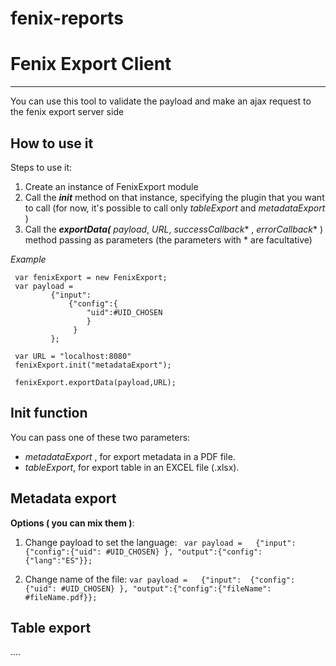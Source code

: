 # fenix-reports

Fenix Export Client
===================
----------
You can use this tool to validate the payload and make an ajax request to the fenix export server side

How to use it
-----------------------------------

Steps to use it:

 1. Create an instance of FenixExport module
 2. Call the ***init*** method on that instance, specifying the plugin that you want to call (for now, it's possible to call only *tableExport* and *metadataExport* )
 3. Call the  ***exportData(*** *payload*, *URL*, *successCallback** , *errorCallback** ) method passing as parameters (the parameters with * are facultative)

*Example*

     var fenixExport = new FenixExport;
     var payload = 
		     {"input":
			     {"config":{
				     "uid":#UID_CHOSEN
				     }
				  }
			 };
	
	 var URL = "localhost:8080"		 
     fenixExport.init("metadataExport");
     
     fenixExport.exportData(payload,URL);


Init function
-----------------------------------

You can pass one of these two parameters:

 - *metadataExport* , for export metadata in a PDF file.
 - *tableExport*, for export table in  an EXCEL file (.xlsx).

Metadata export
-----------------------------------

**Options ( you can mix them )**:

 1. Change payload to set the language: `
				 var payload =  
				 {"input":  {"config":{"uid": #UID_CHOSEN} },
				 "output":{"config":{"lang":"ES"}};`

 2. Change name of the file:
	  `var payload =  
				 {"input":  {"config":{"uid": #UID_CHOSEN} },
				 "output":{"config":{"fileName": #fileName.pdf}};`

Table export
-----------------------------------
....
				 
				 


 
